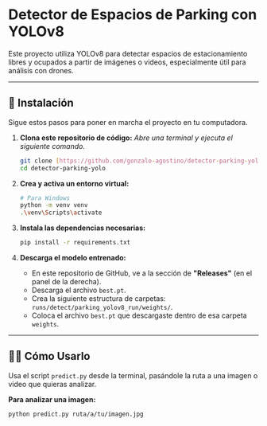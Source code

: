 # Detector de Espacios de Parking con YOLOv8

Este proyecto utiliza YOLOv8 para detectar espacios de estacionamiento libres y ocupados a partir de imágenes o videos, especialmente útil para análisis con drones.

---

## 🚀 Instalación

Sigue estos pasos para poner en marcha el proyecto en tu computadora.

1.  **Clona este repositorio de código:**
    _Abre una terminal y ejecuta el siguiente comando._

    ```bash
    git clone [https://github.com/gonzalo-agostino/detector-parking-yolo.git](https://github.com/gonzalo-agostino/detector-parking-yolo.git)
    cd detector-parking-yolo
    ```

2.  **Crea y activa un entorno virtual:**

    ```bash
    # Para Windows
    python -m venv venv
    .\venv\Scripts\activate
    ```

3.  **Instala las dependencias necesarias:**
    ```bash
    pip install -r requirements.txt
    ```
4.  **Descarga el modelo entrenado:**
    - En este repositorio de GitHub, ve a la sección de **"Releases"** (en el panel de la derecha).
    - Descarga el archivo `best.pt`.
    - Crea la siguiente estructura de carpetas: `runs/detect/parking_yolov8_run/weights/`.
    - Coloca el archivo `best.pt` que descargaste dentro de esa carpeta `weights`.

---

## 🏃‍♂️ Cómo Usarlo

Usa el script `predict.py` desde la terminal, pasándole la ruta a una imagen o video que quieras analizar.

**Para analizar una imagen:**

```bash
python predict.py ruta/a/tu/imagen.jpg
```
